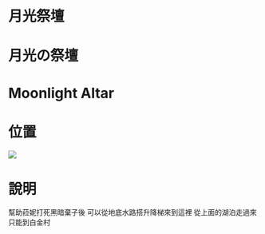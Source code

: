 # 月光祭壇
# 月光の祭壇
# Moonlight Altar

# 位置
![](https://images.weserv.nl/?&output=jpg&q=85&filename=2022&cx=500&cy=150&cw=600&ch=600&url=https://files.gitter.im/61d956256da03739848ddd27/y6Sj/bandicam-2022-03-10-23-41-21-056.jpg)

# 說明
幫助菈妮打死黑暗棄子後
可以從地底水路搭升降梯來到這裡
從上面的湖泊走過來 只能到白金村

